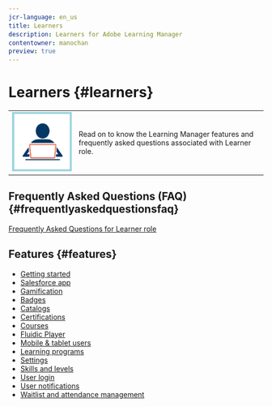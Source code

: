 ```yaml
---
jcr-language: en_us
title: Learners
description: Learners for Adobe Learning Manager
contentowner: manochan
preview: true
---
```



# Learners {#learners}

<table> 
 <tbody>
  <tr> 
   <td><img src="assets/learner2.png"></td> 
   <td><p>Read on to know the Learning Manager features and frequently asked questions associated with Learner role. </p></td> 
  </tr> 
 </tbody>
</table>

## Frequently Asked Questions (FAQ) {#frequentlyaskedquestionsfaq}

[Frequently Asked Questions for Learner role](learners/frequently-asked-questions-for-learners.md)

## Features {#features}

* [Getting started](learners/feature-summary/getting-started.md)
* [Salesforce app](learners/feature-summary/sfdc-app.md) 
* [Gamification](learners/feature-summary/gamification.md)
* [Badges](learners/feature-summary/badges.md)
* [Catalogs](learners/feature-summary/catalogs.md)
* [Certifications](learners/feature-summary/certifications.md)
* [Courses](learners/feature-summary/courses.md)
* [Fluidic Player](learners/feature-summary/fluidic-player.md)
* [Mobile & tablet users](learners/feature-summary/ipad-android-tablet-users.md)
* [Learning programs](learners/feature-summary/learning-programs.md)
* [Settings](learners/feature-summary/settings.md)
* [Skills and levels](learners/feature-summary/skills-levels.md)
* [User login](learners/feature-summary/user-login.md)
* [User notifications](learners/feature-summary/user-notifications.md)
* [Waitlist and attendance management](learners/feature-summary/waitlist-attendance-management.md)
